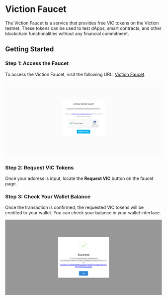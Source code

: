 # Viction Faucet

The Viction Faucet is a service that provides free VIC tokens on the Viction testnet. These tokens can be used to test dApps, smart contracts, and other blockchain functionalities without any financial commitment. 

## Getting Started

### Step 1: Access the Faucet

To access the Viction Faucet, visit the following URL: [Viction Faucet](https://faucet-testnet.viction.xyz/).

![](https://raw.githubusercontent.com/POLearn/victionary-everything-about-viction/refs/heads/master/content/assets/images/faucet_page.png)

### Step 2: Request VIC Tokens

Once your address is input, locate the **Request VIC** button on the faucet page.

### Step 3: Check Your Wallet Balance

Once the transaction is confirmed, the requested VIC tokens will be credited to your wallet. You can check your balance in your wallet interface.

![](https://raw.githubusercontent.com/POLearn/victionary-everything-about-viction/refs/heads/master/content/assets/images/faucet_success.png)